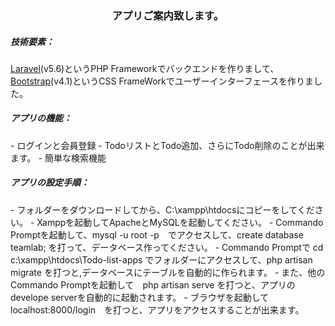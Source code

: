 <h3 align="center">アプリご案内致します。</h3>
<h5>技術要素：</h5>
<a href="https://laravel.com/">Laravel</a>(v5.6)というPHP Frameworkでバックエンドを作りまして、<a href="http://getbootstrap.com">Bootstrap</a>(v4.1)というCSS FrameWorkでユーザーインターフェースを作りました。
<h5>アプリの機能：</h5>
- ログインと会員登録
- TodoリストとTodo追加、さらにTodo削除のことが出来ます。
- 簡単な検索機能
<h5>アプリの設定手順：</h5>
- フォルダーをダウンロードしてから、C:\xampp\htdocsにコピーをしてください。
- Xamppを起動してApacheとMySQLを起動してください。
- Commando Promptを起動して、mysql -u root -p　でアクセスして、create database teamlab; を打って、データベース作ってください。
- Commando Promptで cd c:\xampp\htdocs\Todo-list-apps でフォルダーにアクセスして、php artisan migrate を打つと,データベースにテーブルを自動的に作られます。
- また、他のCommando Promptを起動して　php artisan serve を打つと、アプリのdevelope serverを自動的に起動されます。
- ブラウザを起動して　localhost:8000/login　を打つと、アプリをアクセスすることが出来ます。
